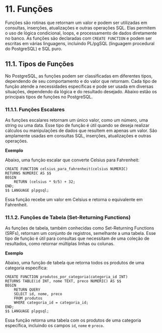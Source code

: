 # 11. Funções

Funções são rotinas que retornam um valor e podem ser utilizadas em consultas, inserções, atualizações e outras operações SQL. Elas permitem o uso de lógica condicional, loops, e processamento de dados diretamente no banco. As funções são declaradas com `CREATE FUNCTION` e podem ser escritas em várias linguagens, incluindo PL/pgSQL (linguagem procedural do PostgreSQL) e SQL puro.

## 11.1. Tipos de Funções

No PostgreSQL, as funções podem ser classificadas em diferentes tipos, dependendo de seu comportamento e do valor que retornam. Cada tipo de função atende a necessidades específicas e pode ser usada em diversas situações, dependendo da lógica e do resultado desejado. Abaixo estão os principais tipos de funções no PostgreSQL.

### 11.1.1. Funções Escalares

As funções escalares retornam um único valor, como um número, uma string ou uma data. Esse tipo de função é útil quando se deseja realizar cálculos ou manipulações de dados que resultem em apenas um valor. São amplamente usadas em consultas SQL, inserções, atualizações e outras operações.

**Exemplo**

Abaixo, uma função escalar que converte Celsius para Fahrenheit:

```
CREATE FUNCTION celsius_para_fahrenheit(celsius NUMERIC) 
RETURNS NUMERIC AS $$
BEGIN
    RETURN (celsius * 9/5) + 32;
END;
$$ LANGUAGE plpgsql;
```

Essa função recebe um valor em Celsius e retorna o equivalente em Fahrenheit.

### 11.1.2. Funções de Tabela (Set-Returning Functions)

As funções de tabela, também conhecidas como Set-Returning Functions (SRFs), retornam um conjunto de registros, semelhante a uma tabela. Esse tipo de função é útil para consultas que necessitam de uma coleção de resultados, como retornar múltiplas linhas ou colunas.

**Exemplo**

Abaixo, uma função de tabela que retorna todos os produtos de uma categoria específica:

```
CREATE FUNCTION produtos_por_categoria(categoria_id INT)
RETURNS TABLE(id INT, nome TEXT, preco NUMERIC) AS $$
BEGIN
    RETURN QUERY
    SELECT id, nome, preco
    FROM produtos
    WHERE categoria_id = categoria_id;
END;
$$ LANGUAGE plpgsql;
```

Essa função retorna uma tabela com os produtos de uma categoria específica, incluindo os campos `id`, `nome` e `preco`.